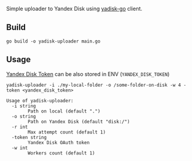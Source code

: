Simple uploader to Yandex Disk using [yadisk-go](https://github.com/g-konst/yadisk-go) client.

## Build

```shell
go build -o yadisk-uploader main.go
```


## Usage
[Yandex Disk Token](https://yandex.com/dev/disk-api/doc/en/concepts/quickstart#oauth) can be also stored in ENV (`YANDEX_DISK_TOKEN`)

```shell
yadisk-uploader -i ./my-local-folder -o /some-folder-on-disk -w 4 -token <yandex_disk_token>

Usage of yadisk-uploader:
  -i string
        Path on local (default ".")
  -o string
        Path on Yandex Disk (default "disk:/")
  -r int
        Max attempt count (default 1)
  -token string
        Yandex Disk OAuth token
  -w int
        Workers count (default 1)
```
